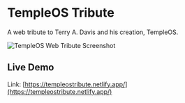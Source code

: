 # TempleOS Tribute

A web tribute to Terry A. Davis and his creation, TempleOS.


![TempleOS Web Tribute Screenshot](screenshot.png)


## Live Demo

Link: [https://templeostribute.netlify.app/](https://templeostribute.netlify.app/)
